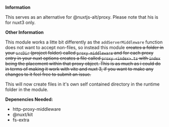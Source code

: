 **Information**

This serves as an alternative for @nuxtjs-alt/proxy. Please note that his is for nuxt3 only.

**Other Information**

This module works a litte bit differently as the `addServerMiddleware` function does not want to accept non-files, so instead this module ~~creates a folder in your `srcDir` (project folder) called `proxy-middleware` and for each proxy entry in your nuxt options creates a file called `proxy-<index>.ts` with `index` being the placement within that proxy object. This is as much as i could do in terms of making it work with vite and nuxt 3, if you want to make any changes to it feel free to submit an issue.~~

This will now create files in it's own self contained directory in the runtime folder in the module.

**Depenencies Needed:**
- http-proxy-middleware
- @nuxt/kit
- fs-extra
